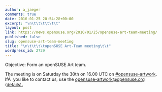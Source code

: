 ```yaml
---
author: a_jaeger
comments: true
date: 2010-01-25 20:54:28+00:00
excerpt: "\n\t\t\t\t\t\t"
layout: post
link: https://news.opensuse.org/2010/01/25/opensuse-art-team-meeting/
published: false
slug: opensuse-art-team-meeting
title: "\n\t\t\t\topenSUSE Art-Team meeting\t\t"
wordpress_id: 2739
---
```

Objective: Form an openSUSE Art team.

The meeting is on Saturday the 30th on 16.00 UTC on [#opensuse-artwork](irc://irc.opensuse.org/opensuse-artwork). IfÂ  you like to contact us, use the opensuse-artwork@opensuse.org ([details).](http://karl-tux-stadt.de/ktuxs/?p=2005)		
